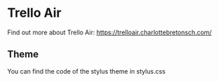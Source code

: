 # Trello Air
Find out more about Trello Air: https://trelloair.charlottebretonsch.com/


## Theme
You can find the code of the stylus theme in stylus.css
